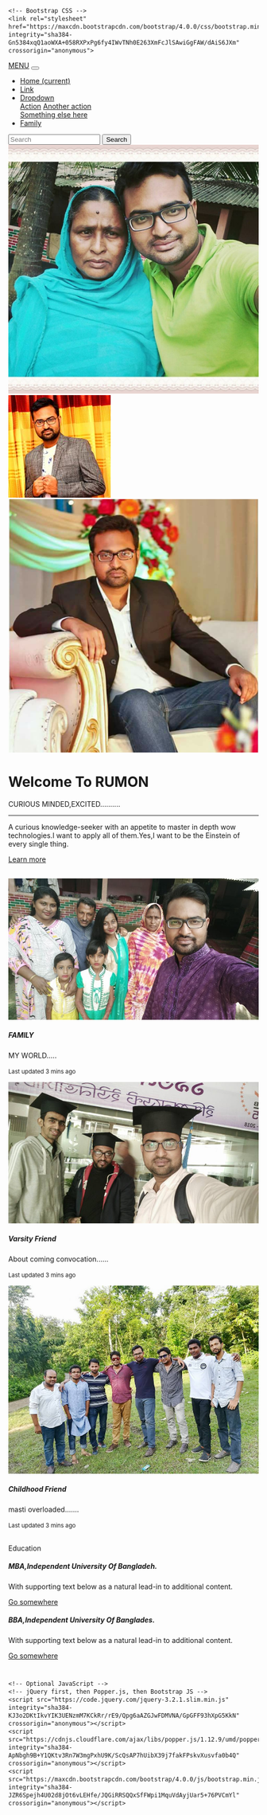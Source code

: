 <!doctype html>
<html lang="en">
  <head>
  <title>rumon khan</title>
    <!-- Required meta tags -->
    <meta charset="utf-8">
    <meta name="viewport" content="width=device-width, initial-scale=1, shrink-to-fit=no">

    <!-- Bootstrap CSS -->
    <link rel="stylesheet" href="https://maxcdn.bootstrapcdn.com/bootstrap/4.0.0/css/bootstrap.min.css" integrity="sha384-Gn5384xqQ1aoWXA+058RXPxPg6fy4IWvTNh0E263XmFcJlSAwiGgFAW/dAiS6JXm" crossorigin="anonymous">

   <style>
.container{
margin-top:30px;
}
</style>   
  </head>
  <body>
  <nav class="navbar navbar-dark bg-dark sticky-top">
  <a class="navbar-brand" href="#">MENU</a>
  <button class="navbar-toggler" type="button" data-toggle="collapse" data-target="#navbarSupportedContent" aria-controls="navbarSupportedContent" aria-expanded="false" aria-label="Toggle navigation">
    <span class="navbar-toggler-icon"></span>
  </button>

  <div class="collapse navbar-collapse" id="navbarSupportedContent">
    <ul class="navbar-nav mr-auto">
      <li class="nav-item active">
        <a class="nav-link" href="#">Home <span class="sr-only">(current)</span></a>
      </li>
      <li class="nav-item">
        <a class="nav-link" href="#">Link</a>
      </li>
      <li class="nav-item dropdown">
        <a class="nav-link dropdown-toggle" href="#" id="navbarDropdown" role="button" data-toggle="dropdown" aria-haspopup="true" aria-expanded="false">
          Dropdown
        </a>
        <div class="dropdown-menu" aria-labelledby="navbarDropdown">
          <a class="dropdown-item" href="#">Action</a>
          <a class="dropdown-item" href="#">Another action</a>
          <div class="dropdown-divider"></div>
          <a class="dropdown-item" href="#">Something else here</a>
        </div>
      </li>
      <li class="nav-item">
        <a class="nav-link disabled" href="#sen">Family</a>
      </li>
    </ul>
    <form class="form-inline my-2 my-lg-0">
      <input class="form-control mr-sm-2" type="search" placeholder="Search" aria-label="Search">
      <button class="btn btn-outline-success my-2 my-sm-0" type="submit">Search</button>
    </form>
  </div>
</nav>
  <div id="carouselExampleSlidesOnly" class="carousel slide" data-ride="carousel">
  <div class="carousel-inner">
    <div class="carousel-item active">
      <img class="d-block w-100" src="a.jpg" alt="First slide">
    </div>
    <div class="carousel-item">
      <img class="d-block w-100" src="b.jpg" alt="Second slide">
    </div>
    <div class="carousel-item">
      <img class="d-block w-100" src="c.jpg" alt="Third slide">
    </div>
  </div>
</div>
<div class="container">
  <div class="jumbotron">
  <h1 class="display-4">Welcome To RUMON</h1>
  <p class="lead">CURIOUS MINDED,EXCITED..........</p>
  <hr class="my-4">
  <p>A curious knowledge-seeker with an appetite to master in depth wow technologies.I want to apply all of them.Yes,I want to be the Einstein of every single thing.</p> 
  <p></p>
  
  <p class="lead">
    <a class="btn btn-primary btn-lg" href="https://www.facebook.com/rumon.khan.779"role="button">Learn more</a>
  </p>
</div>
</div>
<div id="sen" class="container">
  <div class="card-deck">
  <div class="card">
    <img class="card-img-top" src="d.jpg" alt="Card image cap">
    <div class="card-body">
      <h5 class="card-title">FAMILY</h5>
      <p class="card-text">MY WORLD.....</p>
      <p class="card-text"><small class="text-muted">Last updated 3 mins ago</small></p>
    </div>
  </div>
  <div class="card">
    <img class="card-img-top" src="e.jpg" alt="Card image cap">
    <div class="card-body">
      <h5 class="card-title">Varsity Friend</h5>
      <p class="card-text"> About coming convocation......</p>
      <p class="card-text"><small class="text-muted">Last updated 3 mins ago</small></p>
    </div>
  </div>
  <div class="card">
    <img class="card-img-top" src="f.jpg" alt="Card image cap">
    <div class="card-body">
      <h5 class="card-title">Childhood Friend</h5>
      <p class="card-text">masti overloaded.......</p>
      <p class="card-text"><small class="text-muted">Last updated 3 mins ago</small></p>
    </div>
  </div>
</div>
</div>
<div class="container">
  <div class="card">
  <div class="card-header">
    Education
  </div>
  <div class="card-body">
    <h5 class="card-title">MBA,Independent University Of Bangladeh.</h5>
    <p class="card-text">With supporting text below as a natural lead-in to additional content.</p>
    <a href="#" class="btn btn-primary">Go somewhere</a>
  </div>
  <div class="card-body">
    <h5 class="card-title">BBA,Independent University Of Banglades.</h5>
    <p class="card-text">With supporting text below as a natural lead-in to additional content.</p>
    <a href="#" class="btn btn-primary">Go somewhere</a>
  </div>
  
</div>
</div>
    <h1></h1>

    <!-- Optional JavaScript -->
    <!-- jQuery first, then Popper.js, then Bootstrap JS -->
    <script src="https://code.jquery.com/jquery-3.2.1.slim.min.js" integrity="sha384-KJ3o2DKtIkvYIK3UENzmM7KCkRr/rE9/Qpg6aAZGJwFDMVNA/GpGFF93hXpG5KkN" crossorigin="anonymous"></script>
    <script src="https://cdnjs.cloudflare.com/ajax/libs/popper.js/1.12.9/umd/popper.min.js" integrity="sha384-ApNbgh9B+Y1QKtv3Rn7W3mgPxhU9K/ScQsAP7hUibX39j7fakFPskvXusvfa0b4Q" crossorigin="anonymous"></script>
    <script src="https://maxcdn.bootstrapcdn.com/bootstrap/4.0.0/js/bootstrap.min.js" integrity="sha384-JZR6Spejh4U02d8jOt6vLEHfe/JQGiRRSQQxSfFWpi1MquVdAyjUar5+76PVCmYl" crossorigin="anonymous"></script>
  </body>
</html>
